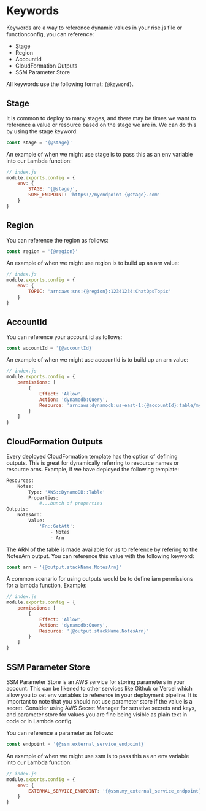 # Keywords

Keywords are a way to reference dynamic values in your rise.js file or functionconfig, you can reference:

-   Stage
-   Region
-   AccountId
-   CloudFormation Outputs
-   SSM Parameter Store

All keywords use the following format: `{@keyword}`.

## Stage

It is common to deploy to many stages, and there may be times we want to reference a value or resource based on the stage we are in. We can do this by using the stage keyword:

```js
const stage = '{@stage}'
```

An example of when we might use stage is to pass this as an env variable into our Lambda function:

```js
// index.js
module.exports.config = {
    env: {
        STAGE: '{@stage}',
        SOME_ENDPOINT: 'https://myendpoint-{@stage}.com'
    }
}
```

## Region

You can reference the region as follows:

```js
const region = '{@region}'
```

An example of when we might use region is to build up an arn value:

```js
// index.js
module.exports.config = {
    env: {
        TOPIC: 'arn:aws:sns:{@region}:12341234:ChatOpsTopic'
    }
}
```

## AccountId

You can reference your account id as follows:

```js
const accountId = '{@accountId}'
```

An example of when we might use accountId is to build up an arn value:

```js
// index.js
module.exports.config = {
    permissions: [
        {
            Effect: 'Allow',
            Action: 'dynamodb:Query',
            Resource: 'arn:aws:dynamodb:us-east-1:{@accountId}:table/myTable'
        }
    ]
}
```

## CloudFormation Outputs

Every deployed CloudFormation template has the option of defining outputs. This is great for dynamically referring to resource names or resource arns. Example, if we have deployed the following template:

```bash
Resources:
    Notes:
        Type: 'AWS::DynamoDB::Table'
        Properties:
            #...bunch of properties
Outputs:
    NotesArn:
        Value:
            'Fn::GetAtt':
                - Notes
                - Arn
```

The ARN of the table is made available for us to reference by refering to the NotesArn output. You can reference this value with the following keyword:

```js
const arn = '{@output.stackName.NotesArn}'
```

A common scenario for using outputs would be to define iam permissions for a lambda function, Example:

```js
// index.js
module.exports.config = {
    permissions: [
        {
            Effect: 'Allow',
            Action: 'dynamodb:Query',
            Resource: '{@output.stackName.NotesArn}'
        }
    ]
}
```

## SSM Parameter Store

SSM Parameter Store is an AWS service for storing parameters in your account.
This can be likened to other services like Github or Vercel which allow you to set
env variables to reference in your deployment pipeline. It is important to note that
you should not use parameter store if the value is a secret. Consider using AWS Secret Manager
for senstive secrets and keys, and parameter store for values you are fine being visible as plain text
in code or in Lambda config.

You can reference a parameter as follows:

```js
const endpoint = '{@ssm.external_service_endpoint}'
```

An example of when we might use ssm is to pass this as an env variable into our Lambda function:

```js
// index.js
module.exports.config = {
    env: {
        EXTERNAL_SERVICE_ENDPOINT: '{@ssm.my_external_service_endpoint}'
    }
}
```
